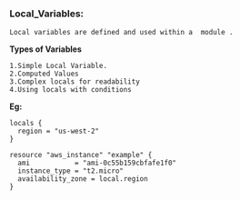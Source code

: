 ### Local_Variables:
```
Local variables are defined and used within a  module .
```
**Types of Variables**
```
1.Simple Local Variable.
2.Computed Values
3.Complex locals for readability
4.Using locals with conditions
```

**Eg:**
```
locals {
  region = "us-west-2"
}

resource "aws_instance" "example" {
  ami           = "ami-0c55b159cbfafe1f0"
  instance_type = "t2.micro"
  availability_zone = local.region
}
```
